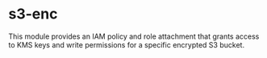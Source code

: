 # s3-enc

This module provides an IAM policy and role attachment that grants access to KMS keys and write permissions for a specific encrypted S3 bucket.
